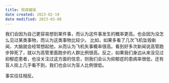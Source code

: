 ```yaml
---
title: 现成偏误
date created: 2023-02-19
date modified: 2023-03-08
---
```


我们会因为自己更容易想到某件事，而认为这件事发生的概率更高。也会因为没怎么见过某类事物，而认为这类事物比较少。
比如，如果多看了几次飞机坠毁新闻，大脑就会经常想起他，从而认为飞机失事概率很高。看到好多次新闻说高管跑步猝死了，就以为高管里面跑步的人群比例很高。反之，如果我们身边从来没见过抑郁症患者，也没关注过这方面的信息，则我们会认为抑郁症的患病率很低，还有盲人街上几乎看不到，我们也会以为盲人比例很低。

事实往往相反。
